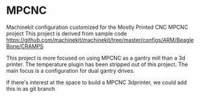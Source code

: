 # MPCNC
Machinekit configuration customized for the Mostly Printed CNC MPCNC project
This project is derived from sample code https://github.com/machinekit/machinekit/tree/master/configs/ARM/BeagleBone/CRAMPS

This project is more focused on using MPCNC as a gantry mill than a 3d printer. The 
temperature plugin has been stripped out of this project. The main focus is a configuration for dual gantry drives.

If there's interest at the space to build a MPCNC 3dprinter, we could add this in as git branch
